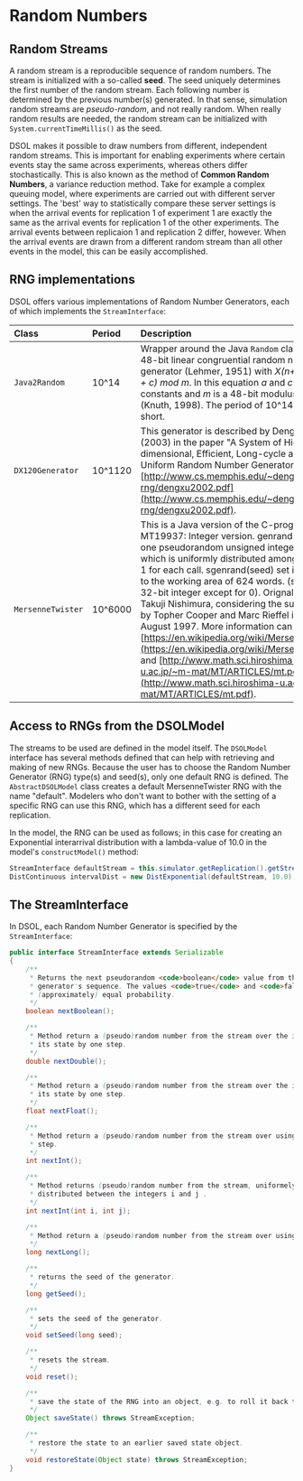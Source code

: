 # Random Numbers

## Random Streams

A random stream is a reproducible sequence of random numbers. The stream is initialized with a so-called **seed**. The seed uniquely determines the first number of the random stream. Each following number is determined by the previous number(s) generated. In that sense, simulation random streams are _pseudo-random_, and not really random. When really random results are needed, the random stream can be initialized with `System.currentTimeMillis()` as the seed. 

DSOL makes it possible to draw numbers from different, independent random streams. This is important for enabling experiments where certain events stay the same across experiments, whereas others differ stochastically. This is also known as the method of **Common Random Numbers**, a variance reduction method. Take for example a complex queuing model, where experiments are carried out with different server settings. The 'best' way to statistically compare these server settings is when the arrival events for replication 1 of experiment 1 are exactly the same as the arrival events for replication 1 of the other experiments. The arrival events between replicaion 1 and replication 2 differ, however. When the arrival events are drawn from a different random stream than all other events in the model, this can be easily accomplished.


## RNG implementations

DSOL offers various implementations of Random Number Generators, each of which implements the `StreamInterface`:

|  Class  |  Period  |  Description  |
|  :-----          |  :-----          |  :-----          |
|  `Java2Random` |  10^14 |  Wrapper around the Java `Random` class. This is a 48-bit linear congruential random number generator (Lehmer, 1951) with _X(n+1) = (a X(n) + c) mod m_. In this equation _a_ and _c_ are constants and _m_ is a 48-bit modulus value (Knuth, 1998). The period of 10^14 is relatively short. |
|  `DX120Generator` | 10^1120 | This generator is described by Deng and Xu (2003) in the paper "A System of High-dimensional, Efficient, Long-cycle and Portable Uniform Random Number Generators" at [http://www.cs.memphis.edu/~dengl/dx-rng/dengxu2002.pdf](http://www.cs.memphis.edu/~dengl/dx-rng/dengxu2002.pdf). |
|  `MersenneTwister` | 10^6000 | This is a Java version of the C-program for MT19937: Integer version. genrand() generates one pseudorandom unsigned integer (32 bit) which is uniformly distributed among 0 to 2^32-1 for each call. sgenrand(seed) set initial values to the working area of 624 words. (seed is any 32-bit integer except for 0). Orignally Coded by Takuji Nishimura, considering the suggestions by Topher Cooper and Marc Rieffel in July-August 1997. More information can be found at [https://en.wikipedia.org/wiki/Mersenne_Twister](https://en.wikipedia.org/wiki/Mersenne_Twister) and [http://www.math.sci.hiroshima-u.ac.jp/~m-mat/MT/ARTICLES/mt.pdf](http://www.math.sci.hiroshima-u.ac.jp/~m-mat/MT/ARTICLES/mt.pdf). |


## Access to RNGs from the DSOLModel

The streams to be used are defined in the model itself. The `DSOLModel` interface has several methods defined that can help with retrieving and making of new RNGs. Because the user has to choose the Random Number Generator (RNG) type(s) and seed(s), only one default RNG is defined. The `AbstractDSOLModel` class creates a default MersenneTwister RNG with the name "default". Modelers who don't want to bother with the setting of a specific RNG can use this RNG, which has a different seed for each replication.

In the model, the RNG can be used as follows; in this case for creating an Exponential interarrival distribution with a lambda-value of 10.0 in the model's `constructModel()` method:

```java
StreamInterface defaultStream = this.simulator.getReplication().getStream("default");
DistContinuous intervalDist = new DistExponential(defaultStream, 10.0);
```


## The StreamInterface

In DSOL, each Random Number Generator is specified by the `StreamInterface`:

```java
public interface StreamInterface extends Serializable
{
    /**
     * Returns the next pseudorandom <code>boolean</code> value from this random number 
     * generator's sequence. The values <code>true</code> and <code>false</code> are produced with
     * (approximately) equal probability.
     */
    boolean nextBoolean();

    /**
     * Method return a (pseudo)random number from the stream over the interval (0,1) using this stream, after advancing
     * its state by one step.
     */
    double nextDouble();

    /**
     * Method return a (pseudo)random number from the stream over the interval (0,1) using this stream, after advancing
     * its state by one step.
     */
    float nextFloat();

    /**
     * Method return a (pseudo)random number from the stream over using this stream, after advancing its state by one
     * step.
     */
    int nextInt();

    /**
     * Method returns (pseudo)random number from the stream, uniformely 
     * distributed between the integers i and j .
     */
    int nextInt(int i, int j);

    /**
     * Method return a (pseudo)random number from the stream over using this stream.
     */
    long nextLong();

    /**
     * returns the seed of the generator.
     */
    long getSeed();

    /**
     * sets the seed of the generator.
     */
    void setSeed(long seed);

    /**
     * resets the stream.
     */
    void reset();

    /**
     * save the state of the RNG into an object, e.g. to roll it back to this state.
     */
    Object saveState() throws StreamException;

    /**
     * restore the state to an earlier saved state object.
     */
    void restoreState(Object state) throws StreamException;
}
```

